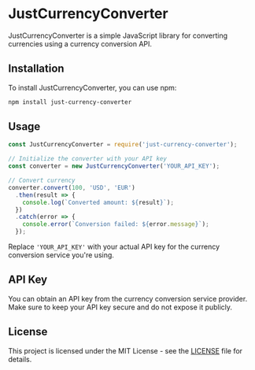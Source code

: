 # JustCurrencyConverter

JustCurrencyConverter is a simple JavaScript library for converting currencies using a currency conversion API.

## Installation

To install JustCurrencyConverter, you can use npm:

```bash
npm install just-currency-converter
```

## Usage

```javascript
const JustCurrencyConverter = require('just-currency-converter');

// Initialize the converter with your API key
const converter = new JustCurrencyConverter('YOUR_API_KEY');

// Convert currency
converter.convert(100, 'USD', 'EUR')
  .then(result => {
    console.log(`Converted amount: ${result}`);
  })
  .catch(error => {
    console.error(`Conversion failed: ${error.message}`);
  });
```

Replace `'YOUR_API_KEY'` with your actual API key for the currency conversion service you're using.

## API Key

You can obtain an API key from the currency conversion service provider. Make sure to keep your API key secure and do not expose it publicly.

## License

This project is licensed under the MIT License - see the [LICENSE](LICENSE) file for details.
